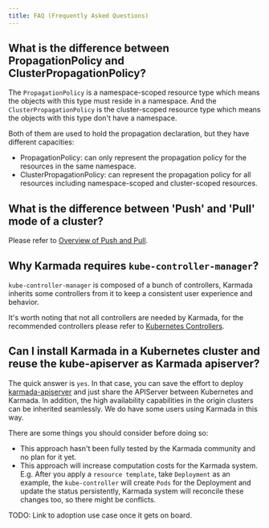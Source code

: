 ```yaml
---
title: FAQ (Frequently Asked Questions)
---
```


## What is the difference between PropagationPolicy and ClusterPropagationPolicy?

The `PropagationPolicy` is a namespace-scoped resource type which means the objects with this type must reside in a namespace.
And the `ClusterPropagationPolicy` is the cluster-scoped resource type which means the objects with this type don't have a namespace.

Both of them are used to hold the propagation declaration, but they have different capacities:
- PropagationPolicy: can only represent the propagation policy for the resources in the same namespace.
- ClusterPropagationPolicy: can represent the propagation policy for all resources including namespace-scoped and cluster-scoped resources.

## What is the difference between 'Push' and 'Pull' mode of a cluster?

Please refer to [Overview of Push and Pull](../userguide/clustermanager/cluster-registration.md#overview-of-cluster-mode).

## Why Karmada requires `kube-controller-manager`?

`kube-controller-manager` is composed of a bunch of controllers, Karmada inherits some controllers from it
to keep a consistent user experience and behavior.

It's worth noting that not all controllers are needed by Karmada, for the recommended controllers please
refer to [Kubernetes Controllers](../administrator/configuration/configure-controllers.md#kubernetes-controllers).


## Can I install Karmada in a Kubernetes cluster and reuse the kube-apiserver as Karmada apiserver?

The quick answer is `yes`. In that case, you can save the effort to deploy
[karmada-apiserver](https://github.com/karmada-io/karmada/blob/master/artifacts/deploy/karmada-apiserver.yaml) and just
share the APIServer between Kubernetes and Karmada. In addition, the high availability capabilities in the origin clusters
can be inherited seamlessly. We do have some users using Karmada in this way.

There are some things you should consider before doing so:

- This approach hasn't been fully tested by the Karmada community and no plan for it yet.
- This approach will increase computation costs for the Karmada system. E.g.
  After you apply a `resource template`, take `Deployment` as an example, the `kube-controller` will create `Pods` for the
  Deployment and update the status persistently, Karmada system will reconcile these changes too, so there might be
  conflicts.

TODO: Link to adoption use case once it gets on board.
